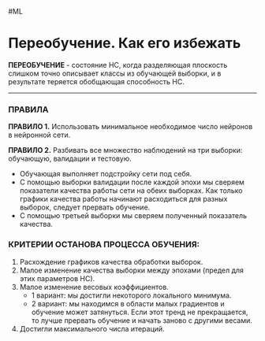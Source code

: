 #ML

# Переобучение. Как его избежать

**ПЕРЕОБУЧЕНИЕ** - состояние НС, когда разделяющая плоскость слишком точно описывает классы из обучающей выборки, и в результате теряется обобщающая способность НС.

---

### ПРАВИЛА

**ПРАВИЛО 1.**
Использовать минимальное необходимое число нейронов в нейронной сети.

**ПРАВИЛО 2.**
Разбивать все множество наблюдений на три выборки: обучающую, валидации и тестовую.
- Обучающая выполняет подстройку сети под себя.
- С помощью выборки валидации после каждой эпохи мы сверяем показатели качества работы сети на обеих выборках. Как только графики качества работы начинают расходиться для разных выборок, следует прервать обучение.
- С помощью третьей выборки мы сверяем полученный показатель качества.

### КРИТЕРИИ ОСТАНОВА ПРОЦЕССА ОБУЧЕНИЯ:
1. Расхождение графиков качества обработки выборок.
2. Малое изменение качества выборки между эпохами (предел для этих параметров НС).
3. Малое изменение весовых коэффициентов.
   - 1 вариант: мы достигли некоторого локального минимума.
   - 2 вариант: мы находимся в области малых градиентов и обучение может затянуться.
   Если этот тренд не прекращается, то лучше прервать обучение и начать заново с другими весами.
4. Достигли максимального числа итераций.
